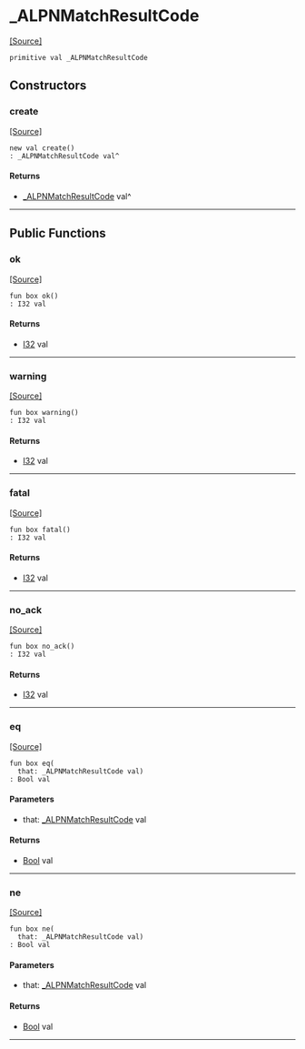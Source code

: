 # _ALPNMatchResultCode
<span class="source-link">[[Source]](src/net-ssl/alpn.md#L42)</span>
```pony
primitive val _ALPNMatchResultCode
```

## Constructors

### create
<span class="source-link">[[Source]](src/net-ssl/alpn.md#L42)</span>


```pony
new val create()
: _ALPNMatchResultCode val^
```

#### Returns

* [_ALPNMatchResultCode](net-ssl-_ALPNMatchResultCode.md) val^

---

## Public Functions

### ok
<span class="source-link">[[Source]](src/net-ssl/alpn.md#L43)</span>


```pony
fun box ok()
: I32 val
```

#### Returns

* [I32](builtin-I32.md) val

---

### warning
<span class="source-link">[[Source]](src/net-ssl/alpn.md#L44)</span>


```pony
fun box warning()
: I32 val
```

#### Returns

* [I32](builtin-I32.md) val

---

### fatal
<span class="source-link">[[Source]](src/net-ssl/alpn.md#L45)</span>


```pony
fun box fatal()
: I32 val
```

#### Returns

* [I32](builtin-I32.md) val

---

### no_ack
<span class="source-link">[[Source]](src/net-ssl/alpn.md#L46)</span>


```pony
fun box no_ack()
: I32 val
```

#### Returns

* [I32](builtin-I32.md) val

---

### eq
<span class="source-link">[[Source]](src/net-ssl/alpn.md#L43)</span>


```pony
fun box eq(
  that: _ALPNMatchResultCode val)
: Bool val
```
#### Parameters

*   that: [_ALPNMatchResultCode](net-ssl-_ALPNMatchResultCode.md) val

#### Returns

* [Bool](builtin-Bool.md) val

---

### ne
<span class="source-link">[[Source]](src/net-ssl/alpn.md#L43)</span>


```pony
fun box ne(
  that: _ALPNMatchResultCode val)
: Bool val
```
#### Parameters

*   that: [_ALPNMatchResultCode](net-ssl-_ALPNMatchResultCode.md) val

#### Returns

* [Bool](builtin-Bool.md) val

---

